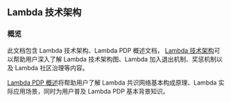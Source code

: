 ## Lambda 技术架构 

### 概览 

此文档包含 Lambda 技术架构、Lambda PDP 概述文档， [Lambda 技术架构](https://talk.lambdastorage.com/t/topic/527)可以帮助用户深入了解 Lambda 技术架构图、Lambda 加入退出机制、奖惩机制以及 Lambda 社区治理等内容。 

[Lambda PDP 概述](https://talk.lambdastorage.com/t/topic/528)将帮助用户了解 Lambda 共识网络基本构成原理、Lambda 实际应用场景，同时为用户普及 Lambda PDP 基本背景知识。 